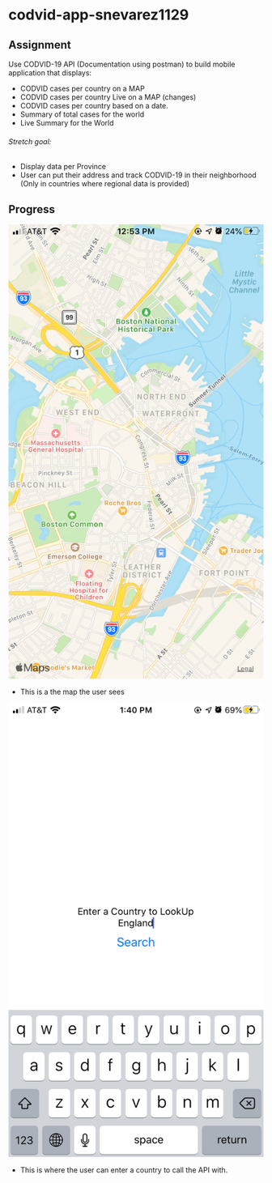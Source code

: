 # codvid-app-snevarez1129

## Assignment
Use CODVID-19 API (Documentation using postman) to build mobile application that displays:
* CODVID cases per country on a MAP
* CODVID cases per country Live on a MAP (changes)
* CODVID cases per country based on a date.
* Summary of total cases for the world
* Live Summary for the World

###### Stretch goal:
* Display data per Province
* User can put their address and track CODVID-19 in their neighborhood (Only in countries where regional data is provided)

## Progress

![](screenshots/map.png)
* This is a the map the user sees

![](screenshots/search.png)
* This is where the user can enter a country to call the API with.
